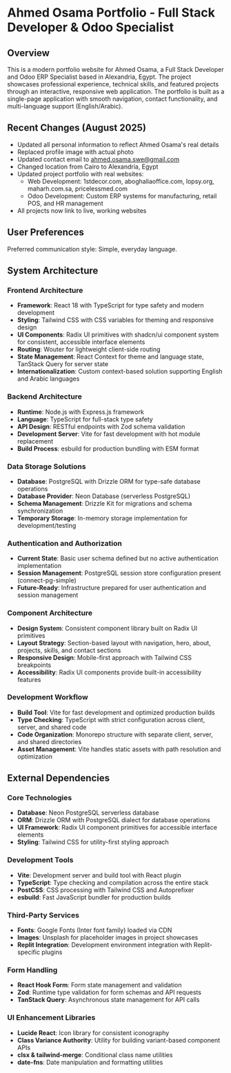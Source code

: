 # Ahmed Osama Portfolio - Full Stack Developer & Odoo Specialist

## Overview

This is a modern portfolio website for Ahmed Osama, a Full Stack Developer and Odoo ERP Specialist based in Alexandria, Egypt. The project showcases professional experience, technical skills, and featured projects through an interactive, responsive web application. The portfolio is built as a single-page application with smooth navigation, contact functionality, and multi-language support (English/Arabic).

## Recent Changes (August 2025)

- Updated all personal information to reflect Ahmed Osama's real details
- Replaced profile image with actual photo
- Updated contact email to ahmed.osama.swe@gmail.com  
- Changed location from Cairo to Alexandria, Egypt
- Updated project portfolio with real websites:
  - Web Development: 1stdecor.com, aboghaliaoffice.com, lopsy.org, maharh.com.sa, pricelessmed.com
  - Odoo Development: Custom ERP systems for manufacturing, retail POS, and HR management
- All projects now link to live, working websites

## User Preferences

Preferred communication style: Simple, everyday language.

## System Architecture

### Frontend Architecture
- **Framework**: React 18 with TypeScript for type safety and modern development
- **Styling**: Tailwind CSS with CSS variables for theming and responsive design
- **UI Components**: Radix UI primitives with shadcn/ui component system for consistent, accessible interface elements
- **Routing**: Wouter for lightweight client-side routing
- **State Management**: React Context for theme and language state, TanStack Query for server state
- **Internationalization**: Custom context-based solution supporting English and Arabic languages

### Backend Architecture
- **Runtime**: Node.js with Express.js framework
- **Language**: TypeScript for full-stack type safety
- **API Design**: RESTful endpoints with Zod schema validation
- **Development Server**: Vite for fast development with hot module replacement
- **Build Process**: esbuild for production bundling with ESM format

### Data Storage Solutions
- **Database**: PostgreSQL with Drizzle ORM for type-safe database operations
- **Database Provider**: Neon Database (serverless PostgreSQL)
- **Schema Management**: Drizzle Kit for migrations and schema synchronization
- **Temporary Storage**: In-memory storage implementation for development/testing

### Authentication and Authorization
- **Current State**: Basic user schema defined but no active authentication implementation
- **Session Management**: PostgreSQL session store configuration present (connect-pg-simple)
- **Future-Ready**: Infrastructure prepared for user authentication and session management

### Component Architecture
- **Design System**: Consistent component library built on Radix UI primitives
- **Layout Strategy**: Section-based layout with navigation, hero, about, projects, skills, and contact sections
- **Responsive Design**: Mobile-first approach with Tailwind CSS breakpoints
- **Accessibility**: Radix UI components provide built-in accessibility features

### Development Workflow
- **Build Tool**: Vite for fast development and optimized production builds
- **Type Checking**: TypeScript with strict configuration across client, server, and shared code
- **Code Organization**: Monorepo structure with separate client, server, and shared directories
- **Asset Management**: Vite handles static assets with path resolution and optimization

## External Dependencies

### Core Technologies
- **Database**: Neon PostgreSQL serverless database
- **ORM**: Drizzle ORM with PostgreSQL dialect for database operations
- **UI Framework**: Radix UI component primitives for accessible interface elements
- **Styling**: Tailwind CSS for utility-first styling approach

### Development Tools
- **Vite**: Development server and build tool with React plugin
- **TypeScript**: Type checking and compilation across the entire stack
- **PostCSS**: CSS processing with Tailwind CSS and Autoprefixer
- **esbuild**: Fast JavaScript bundler for production builds

### Third-Party Services
- **Fonts**: Google Fonts (Inter font family) loaded via CDN
- **Images**: Unsplash for placeholder images in project showcases
- **Replit Integration**: Development environment integration with Replit-specific plugins

### Form Handling
- **React Hook Form**: Form state management and validation
- **Zod**: Runtime type validation for form schemas and API requests
- **TanStack Query**: Asynchronous state management for API calls

### UI Enhancement Libraries
- **Lucide React**: Icon library for consistent iconography
- **Class Variance Authority**: Utility for building variant-based component APIs
- **clsx & tailwind-merge**: Conditional class name utilities
- **date-fns**: Date manipulation and formatting utilities
